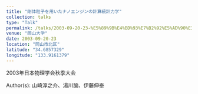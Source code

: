 ```yaml
---
title: "剛体粒子を用いたナノエンジンの計算統計力学"
collection: talks
type: "Talk"
permalink: /talks/2003-09-20-23-%E5%89%9B%E4%BD%93%E7%B2%92%E5%AD%90%E3%82%92%E7%94%A8%E3%81%84%E3%81%9F%E3%83%8A%E3%83%8E%E3%82%A8%E3%83%B3%E3%82%B8%E3%83%B3%E3%81%AE%E8%A8%88%E7%AE%97%E7%B5%B1%E8%A8%88%E5%8A%9B
venue: "岡山大学"
date: 2003-09-20-23
location: "岡山市北区"
latitude: "34.6857329"
longitude: "133.9161379"
---
```


2003年日本物理学会秋季大会

Author(s): 山崎淳之介、湯川諭、伊藤伸泰
